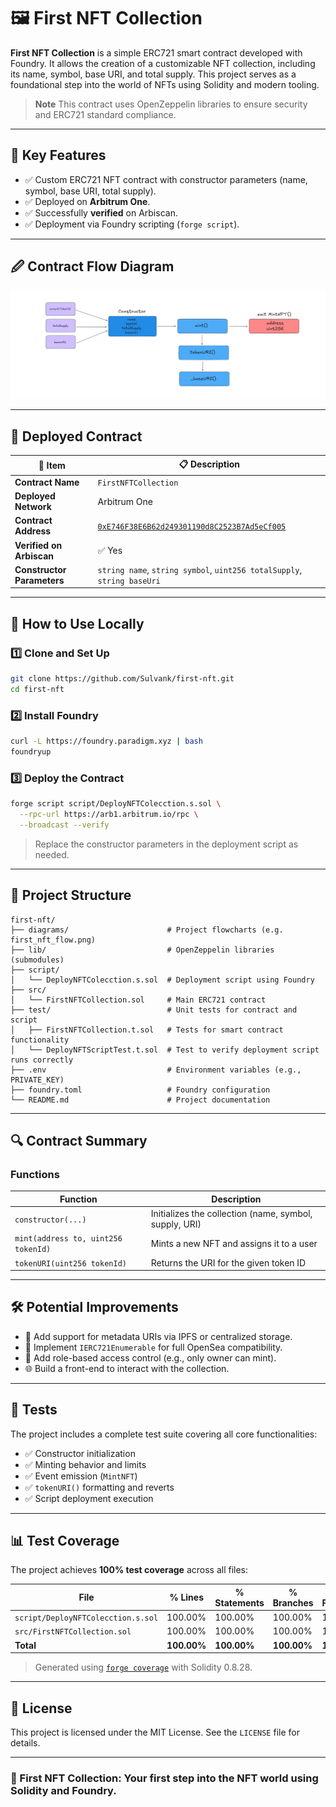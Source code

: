 # 🖼️ First NFT Collection

**First NFT Collection** is a simple ERC721 smart contract developed with Foundry. It allows the creation of a customizable NFT collection, including its name, symbol, base URI, and total supply. This project serves as a foundational step into the world of NFTs using Solidity and modern tooling.

> **Note**
> This contract uses OpenZeppelin libraries to ensure security and ERC721 standard compliance.

---

## 🔹 Key Features

* ✅ Custom ERC721 NFT contract with constructor parameters (name, symbol, base URI, total supply).
* ✅ Deployed on **Arbitrum One**.
* ✅ Successfully **verified** on Arbiscan.
* ✅ Deployment via Foundry scripting (`forge script`).

---

## 🖉 Contract Flow Diagram

![First NFT Flow Diagram](https://github.com/Sulvank/first-nft/blob/main/diagrams/first_nft_flow.png)

---

## 📄 Deployed Contract

| 🔧 Item                    | 📋 Description                                                                                                         |
| -------------------------- | ---------------------------------------------------------------------------------------------------------------------- |
| **Contract Name**          | `FirstNFTCollection`                                                                                                   |
| **Deployed Network**       | Arbitrum One                                                                                                           |
| **Contract Address**       | [`0xE746F38E6B62d249301190d8C2523B7Ad5eCf005`](https://arbiscan.io/address/0xE746F38E6B62d249301190d8C2523B7Ad5eCf005) |
| **Verified on Arbiscan**   | ✅ Yes                                                                                                                  |
| **Constructor Parameters** | `string name`, `string symbol`, `uint256 totalSupply`, `string baseUri`                                                |

---

## 🚀 How to Use Locally

### 1️⃣ Clone and Set Up

```bash
git clone https://github.com/Sulvank/first-nft.git
cd first-nft
```

### 2️⃣ Install Foundry

```bash
curl -L https://foundry.paradigm.xyz | bash
foundryup
```

### 3️⃣ Deploy the Contract

```bash
forge script script/DeployNFTColecction.s.sol \
  --rpc-url https://arb1.arbitrum.io/rpc \
  --broadcast --verify
```

> Replace the constructor parameters in the deployment script as needed.

---

## 🧠 Project Structure

```
first-nft/
├── diagrams/                      # Project flowcharts (e.g. first_nft_flow.png)
├── lib/                           # OpenZeppelin libraries (submodules)
├── script/
│   └── DeployNFTColecction.s.sol  # Deployment script using Foundry
├── src/
│   └── FirstNFTCollection.sol     # Main ERC721 contract
├── test/                          # Unit tests for contract and script
│   ├── FirstNFTCollection.t.sol   # Tests for smart contract functionality
│   └── DeployNFTScriptTest.t.sol  # Test to verify deployment script runs correctly
├── .env                           # Environment variables (e.g., PRIVATE_KEY)
├── foundry.toml                   # Foundry configuration
└── README.md                      # Project documentation
```

---

## 🔍 Contract Summary

### Functions

| Function                            | Description                                            |
| ----------------------------------- | ------------------------------------------------------ |
| `constructor(...)`                  | Initializes the collection (name, symbol, supply, URI) |
| `mint(address to, uint256 tokenId)` | Mints a new NFT and assigns it to a user               |
| `tokenURI(uint256 tokenId)`         | Returns the URI for the given token ID                 |

---

## 🛠️ Potential Improvements

* 🎨 Add support for metadata URIs via IPFS or centralized storage.
* 🔄 Implement `IERC721Enumerable` for full OpenSea compatibility.
* 🔐 Add role-based access control (e.g., only owner can mint).
* 🌐 Build a front-end to interact with the collection.

---

## 🧪 Tests

The project includes a complete test suite covering all core functionalities:

* ✅ Constructor initialization
* ✅ Minting behavior and limits
* ✅ Event emission (`MintNFT`)
* ✅ `tokenURI()` formatting and reverts
* ✅ Script deployment execution

---

## 📊 Test Coverage

The project achieves **100% test coverage** across all files:

| File                               | % Lines     | % Statements | % Branches  | % Functions |
| ---------------------------------- | ----------- | ------------ | ----------- | ----------- |
| `script/DeployNFTColecction.s.sol` | 100.00%     | 100.00%      | 100.00%     | 100.00%     |
| `src/FirstNFTCollection.sol`       | 100.00%     | 100.00%      | 100.00%     | 100.00%     |
| **Total**                          | **100.00%** | **100.00%**  | **100.00%** | **100.00%** |

> Generated using [`forge coverage`](https://book.getfoundry.sh/forge/coverage) with Solidity 0.8.28.

---

## 📜 License

This project is licensed under the MIT License. See the `LICENSE` file for details.

---

### 🚀 First NFT Collection: Your first step into the NFT world using Solidity and Foundry.
